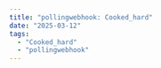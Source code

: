 ```yaml
---
title: "pollingwebhook: Cooked_hard"
date: "2025-03-12"
tags:
  - "Cooked_hard"
  - "pollingwebhook"
---
```


